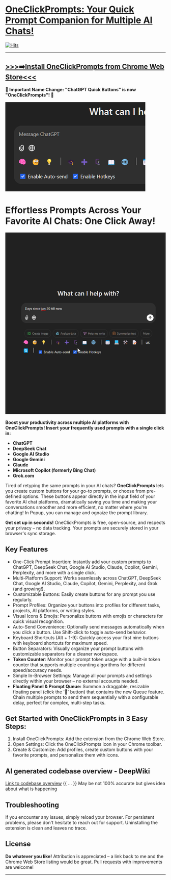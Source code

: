 # [OneClickPrompts:  Your Quick Prompt Companion for Multiple AI Chats!](https://chromewebstore.google.com/detail/chatgpt-quick-buttons-for/iiofmimaakhhoiablomgcjpilebnndbf)

[![Hits](https://hits.sh/github.com/MaxITService/ChatGPT-Quick-Buttons-for-your-text.svg?style=flat)](https://hits.sh/github.com/MaxITService/Console2Ai/)

---
**[>>>➡️Install OneClickPrompts from Chrome Web Store<<<](https://chromewebstore.google.com/detail/chatgpt-quick-buttons-for/iiofmimaakhhoiablomgcjpilebnndbf)**
---


**📢  Important Name Change:  "ChatGPT Quick Buttons" is now "OneClickPrompts"! 📢**

![OneClickPrompts Extension Logo](Promo/promo440_280.png)
# Effortless Prompts Across Your Favorite AI Chats: One Click Away!
![OneClickPrompts Prompt Insertion GIF](Promo/how_it_works_gifv.gif)

**Boost your productivity across multiple AI platforms with OneClickPrompts!  Insert your frequently used prompts with a single click in:**

* **ChatGPT**
* **DeepSeek Chat**
* **Google AI Studio**
* **Google Gemini**
* **Claude**
* **Microsoft Copilot (formerly Bing Chat)**
* **Grok.com**


Tired of retyping the same prompts in your AI chats?  **OneClickPrompts** lets you create custom buttons for your go-to prompts, or choose from pre-defined options. These buttons appear directly in the input field of your favorite AI chat platforms, dramatically saving you time and making your conversations smoother and more efficient, no matter where you're chatting! In Popup, you can manage and ognaize the prompt library.

**Get set up in seconds!** OneClickPrompts is free, open-source, and respects your privacy – no data tracking. Your prompts are securely stored in your browser's sync storage.

## Key Features

- One-Click Prompt Insertion: Instantly add your custom prompts to ChatGPT, DeepSeek Chat, Google AI Studio, Claude, Copilot, Gemini, Perplexity, and more with a single click.
- Multi-Platform Support:  Works seamlessly across ChatGPT, DeepSeek Chat, Google AI Studio, Claude, Copilot, Gemini, Perplexity, and Grok (and growing!).
- Customizable Buttons:  Easily create buttons for any prompt you use regularly.
- Prompt Profiles: Organize your buttons into profiles for different tasks, projects, AI platforms, or writing styles.
- Visual Icons & Emojis:  Personalize buttons with emojis or characters for quick visual recognition.
- Auto-Send Convenience:  Optionally send messages automatically when you click a button. Use Shift-click to toggle auto-send behavior.
- Keyboard Shortcuts (Alt + 1-9):  Quickly access your first nine buttons with keyboard shortcuts for maximum speed.
- Button Separators:  Visually organize your prompt buttons with customizable separators for a cleaner workspace.
- **Token Counter**: Monitor your prompt token usage with a built-in token counter that supports multiple counting algorithms for different speed/accuracy needs.
- Simple In-Browser Settings:  Manage all your prompts and settings directly within your browser – no external accounts needed.
- **Floating Panel & Prompt Queue:** Summon a draggable, resizable floating panel (click the '🔼' button) that contains the new Queue feature. Chain multiple prompts to send them sequentially with a configurable delay, perfect for complex, multi-step tasks.

## Get Started with OneClickPrompts in 3 Easy Steps:

1. Install OneClickPrompts: Add the extension from the Chrome Web Store.
2. Open Settings: Click the OneClickPrompts icon in your Chrome toolbar.
3. Create & Customize: Add profiles, create custom buttons with your favorite prompts, and personalize them with icons.

## AI generated codebase overview - DeepWiki

[Link to codebase overview](https://deepwiki.com/MaxITService/ChatGPT-Quick-Buttons-for-your-text/1-oneclickprompts-extension-overview)
{{ ... }}
May be not 100% accurate but gives idea about what is happening

## Troubleshooting

If you encounter any issues, simply reload your browser. For persistent problems, please don't hesitate to reach out for support.  Uninstalling the extension is clean and leaves no trace.

## License

**Do whatever you like!**  Attribution is appreciated – a link back to me and the Chrome Web Store listing would be great.  Pull requests with improvements are welcome!

---
